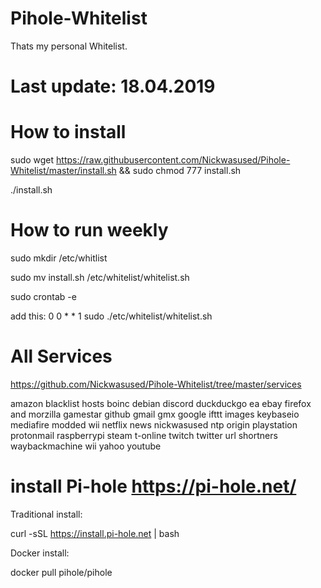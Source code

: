 # Pihole-Whitelist

Thats my personal Whitelist.


# Last update: 18.04.2019


# How to install

sudo wget https://raw.githubusercontent.com/Nickwasused/Pihole-Whitelist/master/install.sh && sudo chmod 777 install.sh

./install.sh

# How to run weekly

sudo mkdir /etc/whitlist

sudo mv install.sh /etc/whitelist/whitelist.sh

sudo crontab -e

add this:  0 0 * * 1 sudo ./etc/whitelist/whitelist.sh

# All Services

https://github.com/Nickwasused/Pihole-Whitelist/tree/master/services

amazon
blacklist hosts
boinc
debian
discord
duckduckgo
ea
ebay
firefox and morzilla
gamestar
github
gmail
gmx
google
ifttt
images
keybaseio
mediafire
modded wii
netflix
news
nickwasused
ntp
origin
playstation
protonmail
raspberrypi
steam
t-online
twitch
twitter
url shortners
waybackmachine
wii
yahoo
youtube





# install Pi-hole  https://pi-hole.net/

Traditional install:<br>

curl -sSL https://install.pi-hole.net | bash<br>

Docker install:<br>

docker pull pihole/pihole
